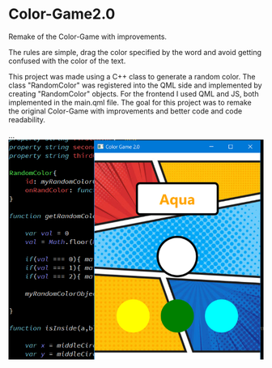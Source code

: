 # Color-Game2.0
Remake of the Color-Game with improvements.

The rules are simple, drag the color specified by the word and avoid getting confused with the color of the text.

This project was made using a C++ class to generate a random color. The class "RandomColor" was registered into the QML side and implemented by creating "RandomColor" objects.
For the frontend I used QML and JS, both implemented in the main.qml file. The goal for this project was to remake the original Color-Game with improvements and better code and code readability.

...
![](Images//colorgame.PNG)
